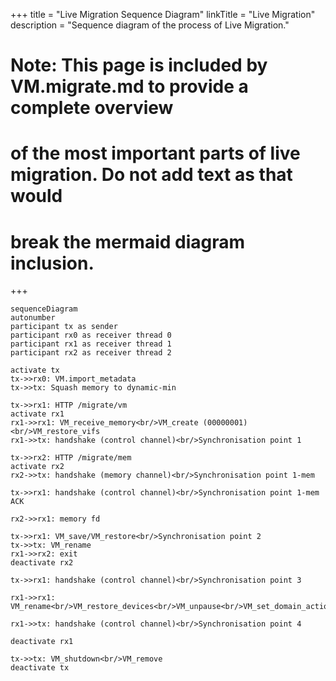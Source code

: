 +++
title = "Live Migration Sequence Diagram"
linkTitle = "Live Migration"
description = "Sequence diagram of the process of Live Migration."
# Note: This page is included by VM.migrate.md to provide a complete overview
# of the most important parts of live migration. Do not add text as that would
# break the mermaid diagram inclusion.
+++

```mermaid
sequenceDiagram
autonumber
participant tx as sender
participant rx0 as receiver thread 0
participant rx1 as receiver thread 1
participant rx2 as receiver thread 2

activate tx
tx->>rx0: VM.import_metadata
tx->>tx: Squash memory to dynamic-min

tx->>rx1: HTTP /migrate/vm
activate rx1
rx1->>rx1: VM_receive_memory<br/>VM_create (00000001)<br/>VM_restore_vifs
rx1->>tx: handshake (control channel)<br/>Synchronisation point 1

tx->>rx2: HTTP /migrate/mem
activate rx2
rx2->>tx: handshake (memory channel)<br/>Synchronisation point 1-mem

tx->>rx1: handshake (control channel)<br/>Synchronisation point 1-mem ACK

rx2->>rx1: memory fd

tx->>rx1: VM_save/VM_restore<br/>Synchronisation point 2
tx->>tx: VM_rename
rx1->>rx2: exit
deactivate rx2

tx->>rx1: handshake (control channel)<br/>Synchronisation point 3

rx1->>rx1: VM_rename<br/>VM_restore_devices<br/>VM_unpause<br/>VM_set_domain_action_request

rx1->>tx: handshake (control channel)<br/>Synchronisation point 4

deactivate rx1

tx->>tx: VM_shutdown<br/>VM_remove
deactivate tx
```
